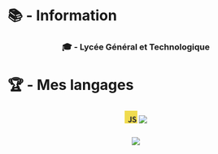 ### <h1>📚 - Information</h1>
### <p align="center">🎓 - Lycée Général et Technologique</p>
### <h1>🏆 - Mes langages</h1>
### <p align="center"> <img height="25" src="https://raw.githubusercontent.com/github/explore/80688e429a7d4ef2fca1e82350fe8e3517d3494d/topics/javascript/javascript.png"> <img height="25" src="https://upload.wikimedia.org/wikipedia/commons/thumb/c/c3/Python-logo-notext.svg/1024px-Python-logo-notext.svg.png"> </p>
### <p align="center"><img height="35" src="https://byfeel.info/wp-content/uploads/2015/02/css-html2-e1517475681211.png"></p>
